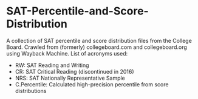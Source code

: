 # SAT-Percentile-and-Score-Distribution
A collection of SAT percentile and score distribution files from the College Board. Crawled from (formerly) collegeboard.com and collegeboard.org using Wayback Machine.
List of acronyms used:
* RW: SAT Reading and Writing
* CR: SAT Critical Reading (discontinued in 2016)
* NRS: SAT Nationally Representative Sample
* C.Percentile: Calculated high-precision percentile from score distributions


